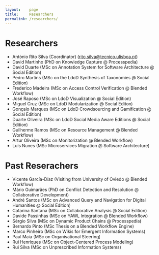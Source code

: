 ```yaml
---
layout:    page
title:     Researchers
permalink: /researchers/
---
```



# Researchers

- António Rito Silva (Coordinator) (rito.silva@tecnico.ulisboa.pt)
- David Martinho (PhD on Knowledge Capture @ Processpedia)
- David Duarte (MSc on Annotation System for Software Architecture @ Social Edition)
- Pedro Martins (MSc on the LdoD Synthesis of Taxonomies @ Social Edition)
- Frederico Madeira (MSc on Access Control Verification @ Blended Workflow)
- José Raposo (MSc on LdoD Visualization @ Social Edition) 
- Miguel Cruz (MSc on LdoD Modularization @ Social Editon)
- Gonçalo Marques (MSc on LdoD Crowdsourcing and Gamification @ Social Edition)
- Duarte Oliveira (MSc on LdoD Social Media Aware Editions @ Social Edition)
- Guilherme Ramos (MSc on Resource Management @ Blended Workflow)
- Artur Oliveira (MSc on Monitorization @ Blended Workflow)
- Luís Nunes (MSc Microservices Migration @ Software Architecture)

# Past Reserachers

- Vicente García-Díaz (Visiting from University of Oviedo @ Blended Workflow)
- Mário Guimarães (PhD on Conflict Detection and Resolution @ Collaborative Development)
- André Santos (MSc on Advanced Query and Navigation for Digital Humanities @ Social Edition)
- Catarina Santana (MSc on Collaborative Analysis @ Social Edition)
- Davide Passinhas (MSc on YAWL Integration @ Blended Workflow)
- Sérgio Silva (MSc on Dynamic Product Chains @ Processpedia)
- Bernardo Pinto (MSc Thesis on a Blended Workflow Engine)
- Marco Pinheiro (MSc on Wikis for Emergent Information Systems)
- Paul Maia (MSc on Organisational Steering)
- Rui Henriques (MSc on Object-Centered Process Modeling)
- Rui Silva (MSc on Unprescribed Information Systems)

